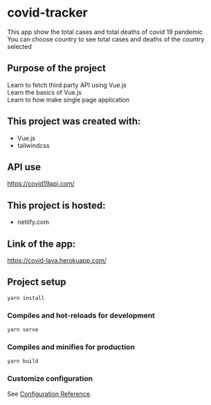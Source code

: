 # covid-tracker

This app show the total cases and total deaths of covid 19 pandemic <br/>
You can choose country to see total cases and deaths of the country selected  <br/>

## Purpose of the project

Learn to fetch third party API using Vue.js <br />
Learn the basics of Vue.js <br />
Learn to how make single page application <br />

## This project was created with:
* Vue.js
* tailwindcss

## API use
https://covid19api.com/


## This project is hosted:
* netlify.com

## Link of the app:
https://covid-lava.herokuapp.com/


## Project setup
```
yarn install
```

### Compiles and hot-reloads for development
```
yarn serve
```

### Compiles and minifies for production
```
yarn build
```

### Customize configuration
See [Configuration Reference](https://cli.vuejs.org/config/).
